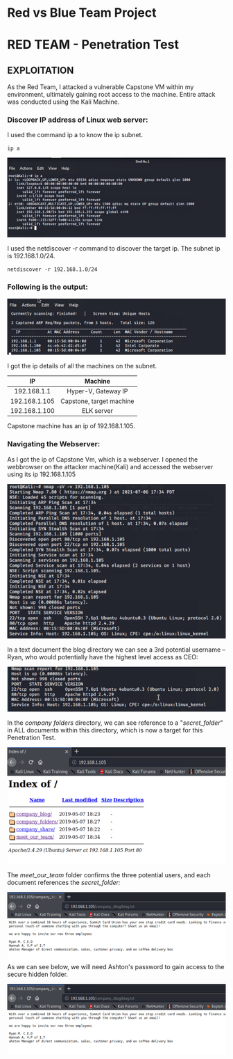 # Red vs Blue Team Project

# **RED TEAM - Penetration Test**

## **EXPLOITATION**
As the Red Team, I attacked a vulnerable Capstone VM within my environment, ultimately gaining root access to the machine. Entire attack was conducted using the Kali Machine.

### **Discover IP address of Linux web server:**
I used the command ip a to know the ip subnet.
```
ip a
```
![alt-text](https://github.com/Reeti4cyber/Red-vs-Blue-Team-Project/blob/main/Images/Image%201.png)


I used the netdiscover -r <subnet ip> command to discover the target ip. The subnet ip is 192.168.1.0/24.
```
netdiscover -r 192.168.1.0/24
```
### **Following is the output:**
 
![alt-text](https://github.com/Reeti4cyber/Red-vs-Blue-Team-Project/blob/main/Images/Image%202.png)
 
 I got the ip details of all the machines on the subnet.
 
| IP | Machine |
|:-------------:|:-------------:|
| 192.168.1.1 | Hyper-V, Gateway IP |
| 192.168.1.105 | Capstone, target machine |
| 192.168.1.100 | ELK server |

Capstone machine has an ip of 192.168.1.105.
 
 ### **Navigating the Webserver:**

As I got the ip of Capstone Vm, which is a webserver. I opened the webbrowser on the attacker machine(Kali) and accessed the webserver using  its  ip 192.168.1.105

![alt-text](https://github.com/Reeti4cyber/Red-vs-Blue-Team-Project/blob/main/Images/Image%203.png)

In a text document the blog directory we can see a 3rd potential username – Ryan, who would potentially have the highest level access as CEO:

![alt-text](https://github.com/Reeti4cyber/Red-vs-Blue-Team-Project/blob/main/Images/Image%204.png)

In the _company folders_ directory, we can see reference to a &quot;_secret\_folder_&quot; in ALL documents within this directory, which is now a target for this Penetration Test.

![alt-text](https://github.com/Reeti4cyber/Red-vs-Blue-Team-Project/blob/main/Images/Image%205.png)

The _meet\_our\_team_ folder confirms the three potential users, and each document references the _secret\_folder:_

![alt-text](https://github.com/Reeti4cyber/Red-vs-Blue-Team-Project/blob/main/Images/Image%206.png)
As we can see below, we will need Ashton&#39;s password to gain access to the secure hidden folder.

![alt-text](https://github.com/Reeti4cyber/Red-vs-Blue-Team-Project/blob/main/Images/Image%206.png)

